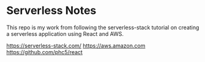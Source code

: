 # Serverless Notes

This repo is my work from following the serverless-stack tutorial on creating a serverless application using React and AWS.

https://serverless-stack.com/
https://aws.amazon.com
https://github.com/phc5/react